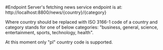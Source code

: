 #Endpoint
Server's fetching news service endpoint is at:
http://localhost:8800/news/{country}/{category}

Where country should be replaced with ISO 3166-1 code of a country and category stands for one of below categories:
"business, general, science, entertainment, sports, technology, health".

At this moment only "pl" country code is supported.